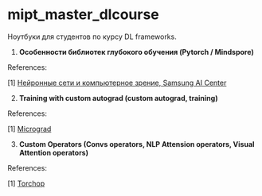 # mipt_master_dlcourse
Ноутбуки для студентов по курсу DL frameworks.

1) **Особенности библиотек глубокого обучения (Pytorch / Mindspore)**

References:

[1] [Нейронные сети и компьютерное зрение, Samsung AI Center](https://stepik.org/course/50352/info)


2) **Training with custom autograd (custom autograd, training)**

References:

[1] [Micrograd](https://github.com/karpathy/micrograd)


3) **Custom Operators (Convs operators, NLP Attension operators, Visual Attention operators)**

References:

[1] [Torchop](https://github.com/Renovamen/torchop)
